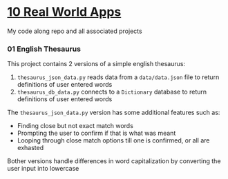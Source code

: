 # [10 Real World Apps](https://www.udemy.com/course/the-python-mega-course/)
My code along repo and all associated projects

### 01 English Thesaurus
This project contains 2 versions of a simple english thesaurus:
1. `thesaurus_json_data.py` reads data from a `data/data.json` file to return definitions of user entered words
2. `thesaurus_db_data.py` connects to a `Dictionary` database to return definitions of user entered words

The `thesaurus_json_data.py` version has some additional features such as:
- Finding close but not exact match words
- Prompting the user to confirm if that is what was meant
- Looping through close match options till one is confirmed, or all are exhasted

Bother versions handle differences in word capitalization by converting the user input into lowercase
